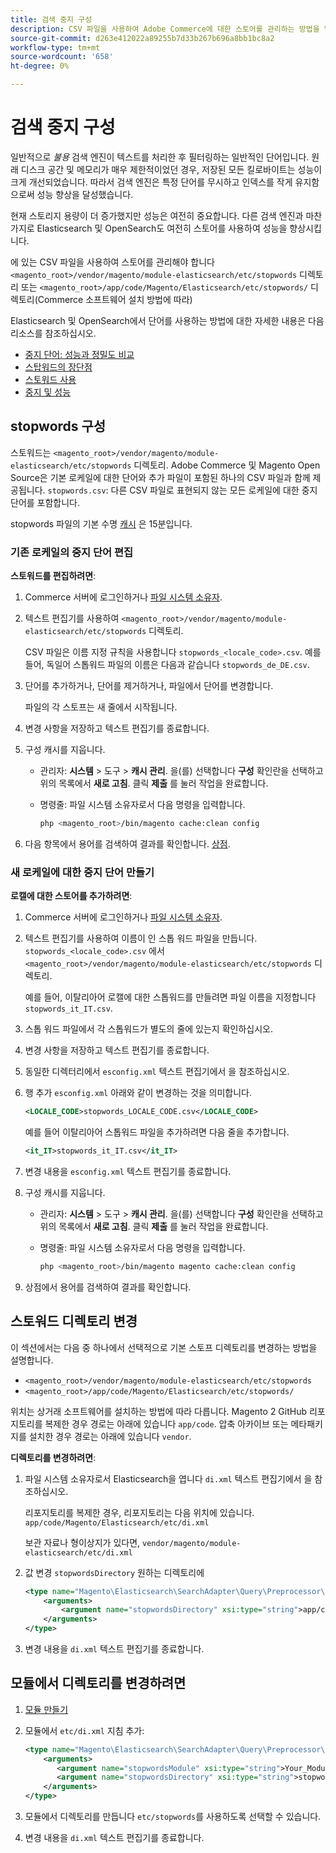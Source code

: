 ```yaml
---
title: 검색 중지 구성
description: CSV 파일을 사용하여 Adobe Commerce에 대한 스토어를 관리하는 방법을 알아봅니다.
source-git-commit: d263e412022a89255b7d33b267b696a8bb1bc8a2
workflow-type: tm+mt
source-wordcount: '658'
ht-degree: 0%

---
```



# 검색 중지 구성

일반적으로 _불용_ 검색 엔진이 텍스트를 처리한 후 필터링하는 일반적인 단어입니다. 원래 디스크 공간 및 메모리가 매우 제한적이었던 경우, 저장된 모든 킬로바이트는 성능이 크게 개선되었습니다. 따라서 검색 엔진은 특정 단어를 무시하고 인덱스를 작게 유지함으로써 성능 향상을 달성했습니다.

현재 스토리지 용량이 더 증가했지만 성능은 여전히 중요합니다. 다른 검색 엔진과 마찬가지로 Elasticsearch 및 OpenSearch도 여전히 스토어를 사용하여 성능을 향상시킵니다.

에 있는 CSV 파일을 사용하여 스토어를 관리해야 합니다 `<magento_root>/vendor/magento/module-elasticsearch/etc/stopwords` 디렉토리 또는 `<magento_root>/app/code/Magento/Elasticsearch/etc/stopwords/` 디렉토리(Commerce 소프트웨어 설치 방법에 따라)

Elasticsearch 및 OpenSearch에서 단어를 사용하는 방법에 대한 자세한 내용은 다음 리소스를 참조하십시오.

- [중지 단어: 성능과 정밀도 비교](https://www.elastic.co/guide/en/elasticsearch/guide/current/stopwords.html)
- [스탑워드의 장단점](https://www.elastic.co/guide/en/elasticsearch/guide/current/pros-cons-stopwords.html)
- [스토워드 사용](https://www.elastic.co/guide/en/elasticsearch/guide/current/using-stopwords.html)
- [중지 및 성능](https://www.elastic.co/guide/en/elasticsearch/guide/current/stopwords-performance.html)

## stopwords 구성

스토워드는 `<magento_root>/vendor/magento/module-elasticsearch/etc/stopwords` 디렉토리. Adobe Commerce 및 Magento Open Source은 기본 로케일에 대한 단어와 추가 파일이 포함된 하나의 CSV 파일과 함께 제공됩니다. `stopwords.csv`: 다른 CSV 파일로 표현되지 않는 모든 로케일에 대한 중지 단어를 포함합니다.

stopwords 파일의 기본 수명 [캐시](https://glossary.magento.com/cache) 은 15분입니다.

### 기존 로케일의 중지 단어 편집

**스토워드를 편집하려면**:

1. Commerce 서버에 로그인하거나 [파일 시스템 소유자](../../installation/prerequisites/file-system/overview.md).
1. 텍스트 편집기를 사용하여 `<magento_root>/vendor/magento/module-elasticsearch/etc/stopwords` 디렉토리.

   CSV 파일은 이름 지정 규칙을 사용합니다 `stopwords_<locale_code>.csv`. 예를 들어, 독일어 스톱워드 파일의 이름은 다음과 같습니다 `stopwords_de_DE.csv`.

1. 단어를 추가하거나, 단어를 제거하거나, 파일에서 단어를 변경합니다.

   파일의 각 스토프는 새 줄에서 시작됩니다.

1. 변경 사항을 저장하고 텍스트 편집기를 종료합니다.
1. 구성 캐시를 지웁니다.

   - 관리자: **시스템** > 도구 > **캐시 관리**. 을(를) 선택합니다 **구성** 확인란을 선택하고 위의 목록에서 **새로 고침**. 클릭 **제출** 를 눌러 작업을 완료합니다.

   - 명령줄: 파일 시스템 소유자로서 다음 명령을 입력합니다.

      ```bash
      php <magento_root>/bin/magento cache:clean config
      ```

1. 다음 항목에서 용어를 검색하여 결과를 확인합니다. [상점](https://glossary.magento.com/storefront).

### 새 로케일에 대한 중지 단어 만들기

**로캘에 대한 스토어를 추가하려면**:

1. Commerce 서버에 로그인하거나 [파일 시스템 소유자](../../installation/prerequisites/file-system/overview.md).

1. 텍스트 편집기를 사용하여 이름이 인 스톱 워드 파일을 만듭니다. `stopwords_<locale_code>.csv` 에서 `<magento_root>/vendor/magento/module-elasticsearch/etc/stopwords` 디렉토리.

   예를 들어, 이탈리아어 로캘에 대한 스톱워드를 만들려면 파일 이름을 지정합니다 `stopwords_it_IT.csv`.

1. 스톱 워드 파일에서 각 스톱워드가 별도의 줄에 있는지 확인하십시오.
1. 변경 사항을 저장하고 텍스트 편집기를 종료합니다.
1. 동일한 디렉터리에서 `esconfig.xml` 텍스트 편집기에서 을 참조하십시오.
1. 행 추가 `esconfig.xml` 아래와 같이 변경하는 것을 의미합니다.

   ```xml
   <LOCALE_CODE>stopwords_LOCALE_CODE.csv</LOCALE_CODE>
   ```

   예를 들어 이탈리아어 스톱워드 파일을 추가하려면 다음 줄을 추가합니다.

   ```xml
   <it_IT>stopwords_it_IT.csv</it_IT>
   ```

1. 변경 내용을 `esconfig.xml` 텍스트 편집기를 종료합니다.
1. 구성 캐시를 지웁니다.

   - 관리자: **시스템** > 도구 > **캐시 관리**. 을(를) 선택합니다 **구성** 확인란을 선택하고 위의 목록에서 **새로 고침**. 클릭 **제출** 를 눌러 작업을 완료합니다.

   - 명령줄: 파일 시스템 소유자로서 다음 명령을 입력합니다.

      ```bash
      php <magento_root>/bin/magento magento cache:clean config
      ```

1. 상점에서 용어를 검색하여 결과를 확인합니다.

## 스토워드 디렉토리 변경

이 섹션에서는 다음 중 하나에서 선택적으로 기본 스토프 디렉토리를 변경하는 방법을 설명합니다.

- `<magento_root>/vendor/magento/module-elasticsearch/etc/stopwords`
- `<magento_root>/app/code/Magento/Elasticsearch/etc/stopwords/`

위치는 상거래 소프트웨어를 설치하는 방법에 따라 다릅니다. Magento 2 GitHub 리포지토리를 복제한 경우 경로는 아래에 있습니다 `app/code`. 압축 아카이브 또는 메타패키지를 설치한 경우 경로는 아래에 있습니다 `vendor`.

**디렉토리를 변경하려면**:

1. 파일 시스템 소유자로서 Elasticsearch을 엽니다 `di.xml` 텍스트 편집기에서 을 참조하십시오.

   리포지토리를 복제한 경우, 리포지토리는 다음 위치에 있습니다. `app/code/Magento/Elasticsearch/etc/di.xml`

   보관 자료나 형이상지가 있다면, `vendor/magento/module-elasticsearch/etc/di.xml`

1. 값 변경 `stopwordsDirectory` 원하는 디렉토리에

   ```xml
   <type name="Magento\Elasticsearch\SearchAdapter\Query\Preprocessor\Stopwords">
       <arguments>
           <argument name="stopwordsDirectory" xsi:type="string">app/code/Magento/Elasticsearch/etc/stopwords</argument>
       </arguments>
   </type>
   ```

1. 변경 내용을 `di.xml` 텍스트 편집기를 종료합니다.

## 모듈에서 디렉토리를 변경하려면

1. [모듈 만들기](https://developer.adobe.com/commerce/php/development/build/component-file-structure/)
1. 모듈에서 `etc/di.xml` 지침 추가:

   ```xml
   <type name="Magento\Elasticsearch\SearchAdapter\Query\Preprocessor\Stopwords">
       <arguments>
          <argument name="stopwordsModule" xsi:type="string">Your_Module</argument>
          <argument name="stopwordsDirectory" xsi:type="string">stopwords</argument>
       </arguments>
   </type>
   ```

1. 모듈에서 디렉토리를 만듭니다 `etc/stopwords`를 사용하도록 선택할 수 있습니다.

1. 변경 내용을 `di.xml` 텍스트 편집기를 종료합니다.
